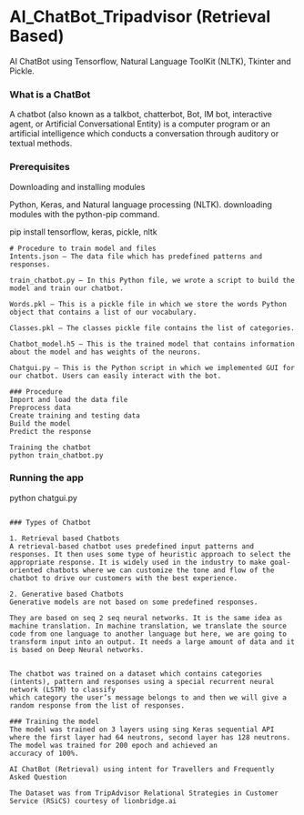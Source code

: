 # AI_ChatBot_Tripadvisor (Retrieval Based)

AI ChatBot using Tensorflow, Natural Language ToolKit (NLTK), Tkinter and Pickle.

### What is a ChatBot
A chatbot (also known as a talkbot, chatterbot, Bot, IM bot, interactive agent, or Artificial Conversational Entity) is a computer program or an artificial
intelligence which conducts a conversation through auditory or textual methods. 

### Prerequisites
Downloading and installing modules

Python, Keras, and Natural language processing (NLTK). 
downloading modules with the python-pip command.

pip install tensorflow, keras, pickle, nltk
```
# Procedure to train model and files
Intents.json – The data file which has predefined patterns and responses.

train_chatbot.py – In this Python file, we wrote a script to build the model and train our chatbot.

Words.pkl – This is a pickle file in which we store the words Python object that contains a list of our vocabulary.

Classes.pkl – The classes pickle file contains the list of categories.

Chatbot_model.h5 – This is the trained model that contains information about the model and has weights of the neurons.

Chatgui.py – This is the Python script in which we implemented GUI for our chatbot. Users can easily interact with the bot.

### Procedure
Import and load the data file
Preprocess data
Create training and testing data
Build the model
Predict the response

Training the chatbot
python train_chatbot.py
```

### Running the app
python chatgui.py
```

### Types of Chatbot

1. Retrieval based Chatbots
A retrieval-based chatbot uses predefined input patterns and responses. It then uses some type of heuristic approach to select the appropriate response. It is widely used in the industry to make goal-oriented chatbots where we can customize the tone and flow of the chatbot to drive our customers with the best experience.

2. Generative based Chatbots
Generative models are not based on some predefined responses.

They are based on seq 2 seq neural networks. It is the same idea as machine translation. In machine translation, we translate the source code from one language to another language but here, we are going to transform input into an output. It needs a large amount of data and it is based on Deep Neural networks.


The chatbot was trained on a dataset which contains categories (intents), pattern and responses using a special recurrent neural network (LSTM) to classify
which category the user’s message belongs to and then we will give a random response from the list of responses.

### Training the model
The model was trained on 3 layers using sing Keras sequential API where the first layer had 64 neutrons, second layer has 128 neutrons. The model was trained for 200 epoch and achieved an 
accuracy of 100%. 

AI ChatBot (Retrieval) using intent for Travellers and Frequently Asked Question

The Dataset was from TripAdvisor Relational Strategies in Customer Service (RSiCS) courtesy of lionbridge.ai 


